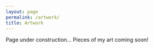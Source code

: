 ```yaml
---
layout: page
permalink: /artwork/
title: Artwork
---
```


Page under construction... Pieces of my art coming soon!
